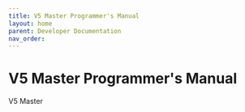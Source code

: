 ```yaml
---
title: V5 Master Programmer's Manual
layout: home
parent: Developer Documentation
nav_order: 
---
```

# V5 Master Programmer's Manual

V5 Master